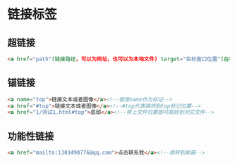 # 链接标签

## 超链接

```html
<a href="path"(链接路径，可以为网址，也可以为本地文件) target="目标窗口位置"(在哪个窗口打开，常用值_self(默认)(原窗口打开)、_blank(新窗口打开))>链接文本或者图像</a>
```

## 锚链接

```html
<a name="top">链接文本或者图像</a><!--使用name作为标记-->
<a href="#top">链接文本或者图像</a><!--#top代表跳转到top标记位置-->
<a href="1/测试1.html#top">底部</a><!--带上文件位置即可跳转到对应文件-->
```

## 功能性链接

```html
<a href="mailto:1303490776@qq.com">点击联系我</a><!--跳转到邮箱-->
```

